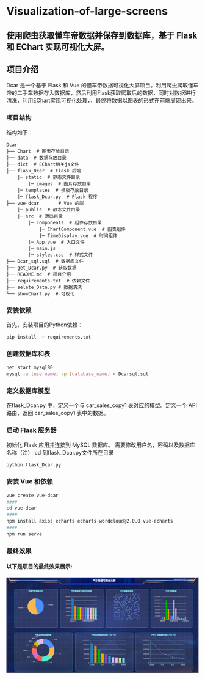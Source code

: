# Visualization-of-large-screens
## 使用爬虫获取懂车帝数据并保存到数据库，基于 Flask 和 EChart 实现可视化大屏。
  
## 项目介绍

  Dcar 是一个基于 Flask 和 Vue 的懂车帝数据可视化大屏项目。利用爬虫爬取懂车帝的二手车数据存入数据库，然后利用Flask获取爬取后的数据，同时对数据进行清洗，利用EChart实现可视化处理，，最终将数据以图表的形式在前端展现出来。

### 项目结构
  结构如下：
  ```
  Dcar
  ├── Chart  # 图表存放目录
  ├── data  # 数据存放目录
  ├── dict  # EChart相关js文件
  ├── flask_Dcar  # Flask 后端
      |─ static  # 静态文件目录
          |─ images  # 图片存放目录
      |─ templates  # 模板存放目录
      |─ flask_Dcar.py  # Flask 程序
  ├── vue-dcar       # Vue 前端
      |─ public  # 静态文件目录
      |─ src  # 源码目录
          |─ components  # 组件存放目录
              |─ ChartComponent.vue  # 图表组件
              |─ TimeDisplay.vue  # 时间组件
          |─ App.vue  # 入口文件
          |─ main.js 
          |─ styles.css  # 样式文件
  ├── Dcar_sql.sql  # 数据库文件
  ├── get_Dcar.py  # 获取数据
  ├── README.md  # 项目介绍
  ├── requirements.txt  # 依赖文件
  ├── selete_Data.py # 数据清洗
  └── showChart.py  # 可视化
  ```

### 安装依赖

  首先，安装项目的Python依赖：

  ```bash
  pip install -r requirements.txt
  ```

### 创建数据库和表

  ```bash
  net start mysql80
  mysql -u [username] -p [database_name] < Dcarsql.sql
  ```

### 定义数据库模型

  在flask_Dcar.py 中，定义一个与 car_sales_copy1 表对应的模型。定义一个 API 路由，返回 car_sales_copy1 表中的数据。

### 启动 Flask 服务器

  初始化 Flask 应用并连接到 MySQL 数据库。
  需要修改用户名，密码以及数据库名称（注）
  cd 到flask_Dcar.py文件所在目录
  ```bash
  python flask_Dcar.py
  ```

### 安装 Vue 和依赖
  ```bash
  vue create vue-dcar
  ####
  cd vue-dcar
  ####
  npm install axios echarts echarts-wordcloud@2.0.0 vue-echarts
  ####
  npm run serve
  ```

### 最终效果
  #### 以下是项目的最终效果展示:
  ![可视化大屏](./Chart/可视化大屏.jpg)




